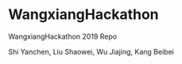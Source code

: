 # WangxiangHackathon

WangxiangHackathon 2019 Repo

Shi Yanchen, Liu Shaowei, Wu Jiajing, Kang Beibei
